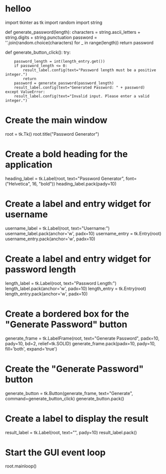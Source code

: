 # helloo
import tkinter as tk
import random
import string

def generate_password(length):
    characters = string.ascii_letters + string.digits + string.punctuation
    password = ''.join(random.choice(characters) for _ in range(length))
    return password

def generate_button_click():
    try:
    
        password_length = int(length_entry.get())
        if password_length <= 0:
            result_label.config(text="Password length must be a positive integer.")
            return
        password = generate_password(password_length)
        result_label.config(text="Generated Password: " + password)
    except ValueError:
        result_label.config(text="Invalid input. Please enter a valid integer.")

# Create the main window
root = tk.Tk()
root.title("Password Generator")

# Create a bold heading for the application
heading_label = tk.Label(root, text="Password Generator", font=("Helvetica", 16, "bold"))
heading_label.pack(pady=10)

# Create a label and entry widget for username
username_label = tk.Label(root, text="Username:")
username_label.pack(anchor='w', padx=10)
username_entry = tk.Entry(root)
username_entry.pack(anchor='w', padx=10)

# Create a label and entry widget for password length
length_label = tk.Label(root, text="Password Length:")
length_label.pack(anchor='w', padx=10)
length_entry = tk.Entry(root)
length_entry.pack(anchor='w', padx=10)

# Create a bordered box for the "Generate Password" button
generate_frame = tk.LabelFrame(root, text="Generate Password", padx=10, pady=10, bd=2, relief=tk.SOLID)
generate_frame.pack(padx=10, pady=10, fill='both', expand='true')

# Create the "Generate Password" button
generate_button = tk.Button(generate_frame, text="Generate", command=generate_button_click)
generate_button.pack()

# Create a label to display the result
result_label = tk.Label(root, text="", pady=10)
result_label.pack()

# Start the GUI event loop
root.mainloop()
